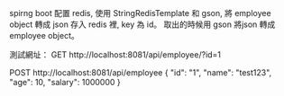 spirng boot 配置 redis, 使用 StringRedisTemplate 和 gson, 將 employee object 轉成 json 存入 redis 裡, key 為 id。
取出的時候用 gson 將json 轉成 employee object。

測試網址：
GET http://localhost:8081/api/employee/?id=1

POST http://localhost:8081/api/employee
{
    "id": "1",
    "name": "test123",
    "age": 10,
    "salary": 1000000
}
